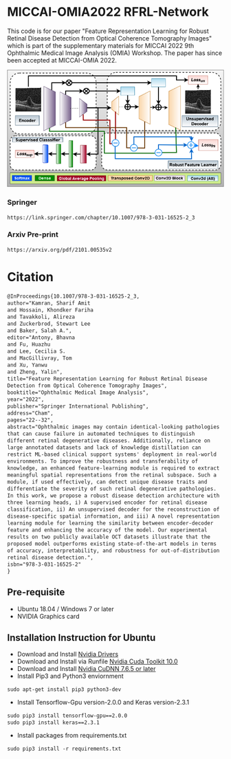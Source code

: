 # MICCAI-OMIA2022 RFRL-Network

This code is for our paper "Feature Representation Learning for Robust Retinal Disease Detection from Optical Coherence Tomography Images" which is part of the supplementary materials for MICCAI 2022 9th Ophthalmic Medical Image Analysis (OMIA) Workshop. The paper has since been accepted at MICCAI-OMIA 2022.


![](img.png?)

### Springer
```
https://link.springer.com/chapter/10.1007/978-3-031-16525-2_3
```

### Arxiv Pre-print
```
https://arxiv.org/pdf/2101.00535v2
```

# Citation
```
@InProceedings{10.1007/978-3-031-16525-2_3,
author="Kamran, Sharif Amit
and Hossain, Khondker Fariha
and Tavakkoli, Alireza
and Zuckerbrod, Stewart Lee
and Baker, Salah A.",
editor="Antony, Bhavna
and Fu, Huazhu
and Lee, Cecilia S.
and MacGillivray, Tom
and Xu, Yanwu
and Zheng, Yalin",
title="Feature Representation Learning for Robust Retinal Disease Detection from Optical Coherence Tomography Images",
booktitle="Ophthalmic Medical Image Analysis",
year="2022",
publisher="Springer International Publishing",
address="Cham",
pages="22--32",
abstract="Ophthalmic images may contain identical-looking pathologies that can cause failure in automated techniques to distinguish different retinal degenerative diseases. Additionally, reliance on large annotated datasets and lack of knowledge distillation can restrict ML-based clinical support systems' deployment in real-world environments. To improve the robustness and transferability of knowledge, an enhanced feature-learning module is required to extract meaningful spatial representations from the retinal subspace. Such a module, if used effectively, can detect unique disease traits and differentiate the severity of such retinal degenerative pathologies. In this work, we propose a robust disease detection architecture with three learning heads, i) A supervised encoder for retinal disease classification, ii) An unsupervised decoder for the reconstruction of disease-specific spatial information, and iii) A novel representation learning module for learning the similarity between encoder-decoder feature and enhancing the accuracy of the model. Our experimental results on two publicly available OCT datasets illustrate that the proposed model outperforms existing state-of-the-art models in terms of accuracy, interpretability, and robustness for out-of-distribution retinal disease detection.",
isbn="978-3-031-16525-2"
}

```

## Pre-requisite
- Ubuntu 18.04 / Windows 7 or later
- NVIDIA Graphics card

## Installation Instruction for Ubuntu
- Download and Install [Nvidia Drivers](https://www.nvidia.com/Download/driverResults.aspx/142567/en-us)
- Download and Install via Runfile [Nvidia Cuda Toolkit 10.0](https://developer.nvidia.com/cuda-10.0-download-archive?target_os=Linux&target_arch=x86_64&target_distro=Ubuntu&target_version=1804&target_type=runfilelocal)
- Download and Install [Nvidia CuDNN 7.6.5 or later](https://developer.nvidia.com/rdp/cudnn-archive)
- Install Pip3 and Python3 enviornment
```
sudo apt-get install pip3 python3-dev
```
- Install Tensorflow-Gpu version-2.0.0 and Keras version-2.3.1
```
sudo pip3 install tensorflow-gpu==2.0.0
sudo pip3 install keras==2.3.1
```
- Install packages from requirements.txt
```
sudo pip3 install -r requirements.txt
```
